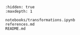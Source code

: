 ```{toctree}
:hidden: true
:maxdepth: 1

notebooks/transformations.ipynb
references.md
README.md
```
